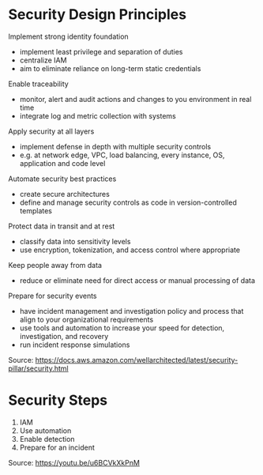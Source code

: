 # Security Design Principles

Implement strong identity foundation

* implement least privilege and separation of duties
* centralize IAM
* aim to eliminate reliance on long-term static credentials

Enable traceability

* monitor, alert and audit actions and changes to you environment in real time
* integrate log and metric collection with systems

Apply security at all layers

* implement defense in depth with multiple security controls
* e.g. at network edge, VPC, load balancing, every instance, OS, application and code level

Automate security best practices

* create secure architectures
* define and manage security controls as code in version-controlled templates

Protect data in transit and at rest

* classify data into sensitivity levels
* use encryption, tokenization, and access control where appropriate

Keep people away from data

* reduce or eliminate need for direct access or manual processing of data

Prepare for security events

* have incident management and investigation policy and process that align to your organizational requirements
* use tools and automation to increase your speed for detection, investigation, and recovery
* run incident response simulations

Source: https://docs.aws.amazon.com/wellarchitected/latest/security-pillar/security.html

# Security Steps

1. IAM
2. Use automation
3. Enable detection
4. Prepare for an incident

Source: https://youtu.be/u6BCVkXkPnM
